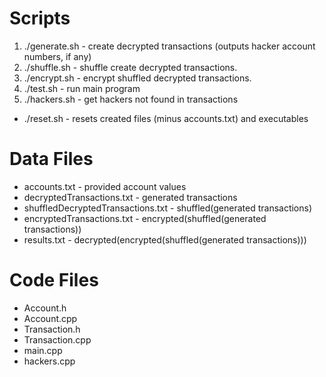 # Scripts

1. ./generate.sh - create decrypted transactions (outputs hacker account numbers, if any)
2. ./shuffle.sh - shuffle create decrypted transactions.
3. ./encrypt.sh - encrypt shuffled decrypted transactions.
4. ./test.sh - run main program
5. ./hackers.sh - get hackers not found in transactions

- ./reset.sh - resets created files (minus accounts.txt) and executables

# Data Files

- accounts.txt - provided account values
- decryptedTransactions.txt - generated transactions
- shuffledDecryptedTransactions.txt - shuffled(generated transactions)
- encryptedTransactions.txt - encrypted(shuffled(generated transactions))
- results.txt - decrypted(encrypted(shuffled(generated transactions)))

# Code Files

- Account.h
- Account.cpp
- Transaction.h
- Transaction.cpp
- main.cpp
- hackers.cpp
